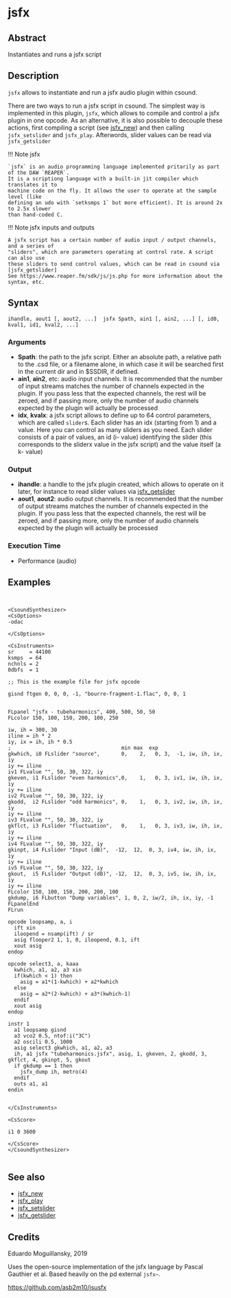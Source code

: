 # jsfx

## Abstract

Instantiates and runs a jsfx script 


## Description

`jsfx` allows to instantiate and run a jsfx audio plugin within csound. 

There are two ways to run a jsfx script in csound. The simplest way is implemented
in this plugin, `jsfx`, which allows to compile and control a jsfx plugin in one
opcode. As an alternative, it is also possible to decouple these actions, first 
compiling a script (see [jsfx_new]) and then calling `jsfx_setslider` and `jsfx_play`.
Afterwords, slider values can be read via `jsfx_getslider`

!!! Note jsfx

    `jsfx` is an audio programming language implemented pritarily as part of the DAW `REAPER`. 
    It is a scriptiong language with a built-in jit compiler which translates it to 
    machine code on the fly. It allows the user to operate at the sample level (like 
    defining an udo with `setksmps 1` but more efficient). It is around 2x to 2.5x slower
    than hand-coded C.

    
!!! Note jsfx inputs and outputs

    A jsfx script has a certain number of audio input / output channels, and a series of 
    "sliders", which are parameters operating at control rate. A script can also use
    these sliders to send control values, which can be read in csound via [jsfx_getslider]
    See https://www.reaper.fm/sdk/js/js.php for more information about the syntax, etc.


## Syntax

    ihandle, aout1 [, aout2, ...]  jsfx Spath, ain1 [, ain2, ...] [, id0, kval1, id1, kval2, ...]
    
### Arguments

* **Spath**: the path to the jsfx script. Either an absolute path, a relative path to the 
  .csd file, or a filename alone, in which case it will be searched first in the current dir
  and in $SSDIR, if defined.
* **ain1**, **ain2**, etc: audio input channels. It is recommended that the number of input
  streams matches the number of channels expected in the plugin. If you pass less that the 
  expected channels, the rest will be zeroed, and if passing more, only the number of 
  audio channels expected by the plugin will actually be processed
* **idx**, **kvalx**: a jsfx script allows to define up to 64 control parameters, which are
  called `slider`s. Each slider has an idx (starting from 1) and a value. Here you can control
  as many sliders as you need. Each slider consists of a pair of values, an id (i- value) 
  identifying the slider (this corresponds to the sliderx value in the jsfx script) and the
  value itself (a k- value)

### Output

* **ihandle**: a handle to the jsfx plugin created, which allows to operate on it later,
  for instance to read slider values via [jsfx_getslider]
* **aout1**, **aout2**: audio output channels. It is recommended that the number of output
  streams matches the number of channels expected in the plugin. If you pass less that the 
  expected channels, the rest will be zeroed, and if passing more, only the number of 
  audio channels expected by the plugin will actually be processed

### Execution Time

* Performance (audio)

## Examples

```csound


<CsoundSynthesizer>
<CsOptions>
-odac 

</CsOptions>

<CsInstruments>
sr     = 44100
ksmps  = 64
nchnls = 2
0dbfs  = 1

;; This is the example file for jsfx opcode

gisnd ftgen 0, 0, 0, -1, "bourre-fragment-1.flac", 0, 0, 1


FLpanel "jsfx - tubeharmonics", 400, 500, 50, 50
FLcolor 150, 100, 150, 200, 100, 250

iw, ih = 300, 30
iline = ih * 2
iy, ix = ih, ih * 0.5
;                                    min max  exp
gkwhich, i0 FLslider "source",       0,    2,   0, 3,  -1, iw, ih, ix, iy
iy += iline
iv1 FLvalue "", 50, 30, 322, iy
gkeven, i1 FLslider "even harmonics",0,    1,   0, 3, iv1, iw, ih, ix, iy
iy += iline
iv2 FLvalue "", 50, 30, 322, iy
gkodd,  i2 FLslider "odd harmonics", 0,    1,   0, 3, iv2, iw, ih, ix, iy
iy += iline
iv3 FLvalue "", 50, 30, 322, iy
gkflct, i3 FLslider "fluctuation",   0,    1,   0, 3, iv3, iw, ih, ix, iy
iy += iline
iv4 FLvalue "", 50, 30, 322, iy
gkinpt, i4 FLslider "Input (dB)",  -12,  12,  0, 3, iv4, iw, ih, ix, iy
iy += iline
iv5 FLvalue "", 50, 30, 322, iy
gkout,  i5 FLslider "Output (dB)", -12,  12,  0, 3, iv5, iw, ih, ix, iy
iy += iline
FLcolor 150, 100, 150, 200, 200, 100
gkdump, i6 FLbutton "Dump variables", 1, 0, 2, iw/2, ih, ix, iy, -1 
FLpanelEnd
FLrun

opcode loopsamp, a, i
  ift xin
  iloopend = nsamp(ift) / sr
  asig flooper2 1, 1, 0, iloopend, 0.1, ift
  xout asig
endop

opcode select3, a, kaaa
  kwhich, a1, a2, a3 xin
  if(kwhich < 1) then
    asig = a1*(1-kwhich) + a2*kwhich
  else
    asig = a2*(2-kwhich) + a3*(kwhich-1)
  endif
  xout asig
endop

instr 1
  a1 loopsamp gisnd
  a3 vco2 0.5, ntof:i("3C")
  a2 oscili 0.5, 1000
  asig select3 gkwhich, a1, a2, a3
  ih, a1 jsfx "tubeharmonics.jsfx", asig, 1, gkeven, 2, gkodd, 3, gkflct, 4, gkinpt, 5, gkout
  if gkdump == 1 then
    jsfx_dump ih, metro(4)
  endif
  outs a1, a1
endin


</CsInstruments>

<CsScore>

i1 0 3600

</CsScore>
</CsoundSynthesizer>


```


## See also

* [jsfx_new]
* [jsfx_play]
* [jsfx_setslider]
* [jsfx_getslider]

## Credits

Eduardo Moguillansky, 2019

Uses the open-source implementation of the jsfx language by Pascal Gauthier et al. Based heavily on
the pd external `jsfx~`.

https://github.com/asb2m10/jsusfx


[jsfx_new]: jsfx_new.md
[jsfx_play]: jsfx_play.md
[jsfx_getslider]: jsfx_getslider.md
[jsfx_setslider]: jsfx_setslider.md

